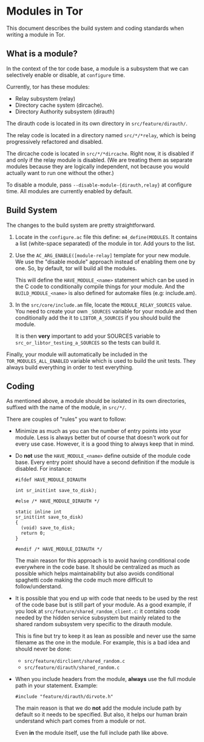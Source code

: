 # Modules in Tor

This document describes the build system and coding standards when writing a
module in Tor.

## What is a module?

In the context of the tor code base, a module is a subsystem that we can
selectively enable or disable, at `configure` time.

Currently, tor has these modules:

  - Relay subsystem (relay)
  - Directory cache system (dircache).
  - Directory Authority subsystem (dirauth)

The dirauth code is located in its own directory in `src/feature/dirauth/`.

The relay code is located in a directory named `src/*/*relay`, which is
being progressively refactored and disabled.

The dircache code is located in `src/*/*dircache`.  Right now, it is
disabled if and only if the relay module is disabled.  (We are treating
them as separate modules because they are logically independent, not
because you would actually want to run one without the other.)

To disable a module, pass `--disable-module-{dirauth,relay}` at configure
time. All modules are currently enabled by default.

## Build System

The changes to the build system are pretty straightforward.

1. Locate in the `configure.ac` file this define: `m4_define(MODULES`. It
   contains a list (white-space separated) of the module in tor. Add yours to
   the list.

2. Use the `AC_ARG_ENABLE([module-relay]` template for your new module. We
   use the "disable module" approach instead of enabling them one by one. So,
   by default, tor will build all the modules.

   This will define the `HAVE_MODULE_<name>` statement which can be used in
   the C code to conditionally compile things for your module. And the
   `BUILD_MODULE_<name>` is also defined for automake files (e.g: include.am).

3. In the `src/core/include.am` file, locate the `MODULE_RELAY_SOURCES`
   value.  You need to create your own `_SOURCES` variable for your module
   and then conditionally add the it to `LIBTOR_A_SOURCES` if you should
   build the module.

   It is then **very** important to add your SOURCES variable to
   `src_or_libtor_testing_a_SOURCES` so the tests can build it.

Finally, your module will automatically be included in the
`TOR_MODULES_ALL_ENABLED` variable which is used to build the unit tests.
They always build everything in order to test everything.

## Coding

As mentioned above, a module should be isolated in its own directories,
suffixed with the name of the module, in `src/*/`.

There are couples of "rules" you want to follow:

* Minimize as much as you can the number of entry points into your module.
  Less is always better but of course that doesn't work out for every use
  case. However, it is a good thing to always keep that in mind.

* Do **not** use the `HAVE_MODULE_<name>` define outside of the module code
  base. Every entry point should have a second definition if the module is
  disabled. For instance:

  ```
  #ifdef HAVE_MODULE_DIRAUTH

  int sr_init(int save_to_disk);

  #else /* HAVE_MODULE_DIRAUTH */

  static inline int
  sr_init(int save_to_disk)
  {
    (void) save_to_disk;
    return 0;
  }

  #endif /* HAVE_MODULE_DIRAUTH */

  ```

  The main reason for this approach is to avoid having conditional code
  everywhere in the code base. It should be centralized as much as possible
  which helps maintainability but also avoids conditional spaghetti code
  making the code much more difficult to follow/understand.

* It is possible that you end up with code that needs to be used by the rest
  of the code base but is still part of your module. As a good example, if
  you look at `src/feature/shared_random_client.c`: it contains code needed
  by the hidden service subsystem but mainly related to the shared random
  subsystem very specific to the dirauth module.

  This is fine but try to keep it as lean as possible and never use the same
  filename as the one in the module. For example, this is a bad idea and
  should never be done:

    - `src/feature/dirclient/shared_random.c`
    - `src/feature/dirauth/shared_random.c`

* When you include headers from the module, **always** use the full module
  path in your statement. Example:

  `#include "feature/dirauth/dirvote.h"`

  The main reason is that we do **not** add the module include path by default
  so it needs to be specified. But also, it helps our human brain understand
  which part comes from a module or not.

  Even **in** the module itself, use the full include path like above.

